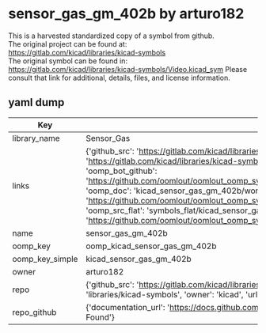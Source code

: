 # sensor_gas_gm_402b by arturo182  
This is a harvested standardized copy of a symbol from github.  
The original project can be found at:  
https://gitlab.com/kicad/libraries/kicad-symbols  
The original symbol can be found in:
https://gitlab.com/kicad/libraries/kicad-symbols/Video.kicad_sym
Please consult that link for additional, details, files, and license information.  
## yaml dump  
| Key | Value |  
| --- | --- |  
| library_name | Sensor_Gas |  
| links | {'github_src': 'https://gitlab.com/kicad/libraries/kicad-symbols/Video.kicad_sym', 'github_src_repo': 'https://gitlab.com/kicad/libraries/kicad-symbols', 'oomp_bot': 'kicad_sensor_gas_gm_402b/working', 'oomp_bot_github': 'https://github.com/oomlout/oomlout_oomp_symbol_bot/tree/main/kicad_sensor_gas_gm_402b/working', 'oomp_doc': 'kicad_sensor_gas_gm_402b/working', 'oomp_doc_github': 'https://github.com/oomlout/oomlout_oomp_symbol_doc/tree/main/kicad_sensor_gas_gm_402b/working', 'oomp_src_flat': 'symbols_flat/kicad_sensor_gas_gm_402b/working', 'oomp_src_flat_github': 'https://github.com/oomlout/oomlout_oomp_symbol_src/tree/main/kicad_sensor_gas_gm_402b/working'} |  
| name | sensor_gas_gm_402b |  
| oomp_key | oomp_kicad_sensor_gas_gm_402b |  
| oomp_key_simple | kicad_sensor_gas_gm_402b |  
| owner | arturo182 |  
| repo | {'github_src': 'https://gitlab.com/kicad/libraries/kicad-symbols/Video.kicad_sym', 'name': 'libraries/kicad-symbols', 'owner': 'kicad', 'url': 'https://gitlab.com/kicad/libraries/kicad-symbols'} |  
| repo_github | {'documentation_url': 'https://docs.github.com/rest/repos/repos#get-a-repository', 'message': 'Not Found'} |  

